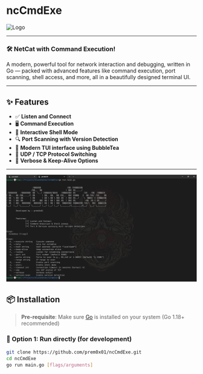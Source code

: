 # ncCmdExe


<img src=",/assets/logo.png" alt="Logo" width="200"/>



---

### 🛠 NetCat with Command Execution!

A modern, powerful tool for network interaction and debugging, written in Go — packed with advanced features like command execution, port scanning, shell access, and more, all in a beautifully designed terminal UI.

---

## ✨ Features

- ✅ **Listen and Connect**
- 🖥️ **Command Execution**
- 🐚 **Interactive Shell Mode**
- 🔍 **Port Scanning with Version Detection**
- 💬 **Modern TUI interface using BubbleTea**
- 📡 **UDP / TCP Protocol Switching**
- 🔧 **Verbose & Keep-Alive Options**

---
![Terminal Preview](./assets/help.png)

## 📦 Installation

> **Pre-requisite**: Make sure [Go](https://golang.org/dl/) is installed on your system (Go 1.18+ recommended)

### 🔹 Option 1: Run directly (for development)

```bash
git clone https://github.com/prem0x01/ncCmdExe.git
cd ncCmdExe
go run main.go [flags/arguments]

